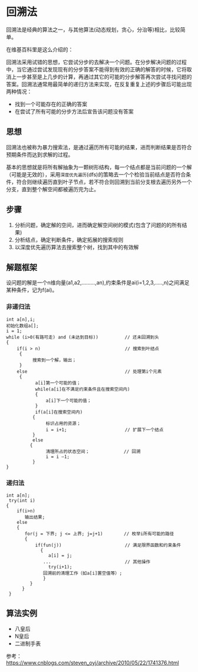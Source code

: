 # 回溯法


回溯法是经典的算法之一，与其他算法(动态规划，贪心，分治等)相比，比较简单。

在维基百科里是这么介绍的：

回溯法采用试错的思想，它尝试分步的去解决一个问题。在分步解决问题的过程中，当它通过尝试发现现有的分步答案不能得到有效的正确的解答的时候，它将取消上一步甚至是上几步的计算，再通过其它的可能的分步解答再次尝试寻找问题的答案。回溯法通常用最简单的递归方法来实现，在反复重复上述的步骤后可能出现两种情况：

- 找到一个可能存在的正确的答案
- 在尝试了所有可能的分步方法后宣告该问题没有答案

## 思想

回溯法也被称为暴力搜索法，是通过遍历所有可能的结果，进而判断结果是否符合预期条件而达到求解的过程。

基本的思想就是将所有解抽象为一颗树形结构，每一个结点都是当前问题的一个解（可能是无效的），采用`深度优先遍历`(dfs)的策略去一个个检验当前结点是否符合条件，符合则继续遍历直到叶子节点，若不符合则回溯到当前分支根去遍历另外一个分支，直到整个解空间都被遍历完为止。

## 步骤

1. 分析问题，确定解的空间，进而确定解空间树的模式(包含了问题的的所有结果)
2. 分析结点，确定判断条件，确定拓展的搜索规则
3. 以深度优先遍历算法去搜索整个树，找到其中的有效解

## 解题框架

设问题的解是一个n维向量(a1,a2,………,an),约束条件是ai(i=1,2,3,…..,n)之间满足某种条件，记为f(ai)。

### 非递归法

```
int a[n],i;
初始化数组a[];
i = 1;
while (i>0(有路可走) and (未达到目标))          // 还未回溯到头
{
    if(i > n)                                // 搜索到叶结点
     {   
          搜索到一个解，输出；
     }
    else                                     // 处理第i个元素
     { 
           a[i]第一个可能的值；
           while(a[i]在不满足约束条件且在搜索空间内)
           {
               a[i]下一个可能的值；
           }
           if(a[i]在搜索空间内)
          {
               标识占用的资源；
               i = i+1;                      // 扩展下一个结点
          }
          else 
         {
               清理所占的状态空间；             // 回溯
               i = i –1; 
          }
}
```

### 递归法

```
int a[n];
 try(int i)
{
    if(i>n)
       输出结果;
    else
    {
       for(j = 下界; j <= 上界; j=j+1)        // 枚举i所有可能的路径
       {
           if(fun(j))                        // 满足限界函数和约束条件
             {
                a[i] = j;
              ...                            // 其他操作
                try(i+1);
              回溯前的清理工作（如a[i]置空值等）;
              }
         }
      }
 }
```

## 算法实例

- 八皇后
- N皇后
- 二进制手表


参考：　https://www.cnblogs.com/steven_oyj/archive/2010/05/22/1741376.html